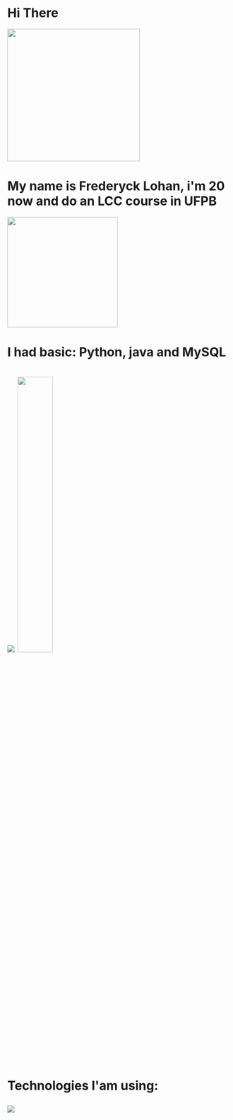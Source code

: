 <h1><strong> Hi There </strong></h1>
  
<div align = "left">

  <img src="https://i.pinimg.com/originals/c4/1e/30/c41e304c90f23e849be92efcfe096b9e.gif" width="300" />


  
  <h1><strong>My name is Frederyck Lohan, i'm 20 now and do an LCC course in UFPB</strong></h1>



  <img src="https://user-images.githubusercontent.com/45157446/161337980-87a1b2e4-99ea-4fc8-ab1e-faa61357b40d.gif" width="250" />



  <h1><strong>
    I had basic:
      Python, java and MySQL
  </strong><h1>


  <div>
      <img src= "https://github-readme-stats.vercel.app/api?username=gowther1387&show_icons=true&theme=dark" />
      <img src="https://github-readme-stats.vercel.app/api/top-langs/?username=gowther1387&layout=compact&theme=dark" width="40%"/>
  </div>



  Technologies I'am using:

  
  <img src="https://skillicons.dev/icons?i=python,java,spring,git,vscode,mysql,postman&perline=7" />
</div>
